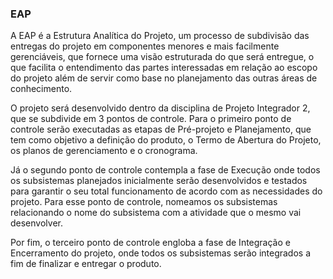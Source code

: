 ### EAP

A EAP é a Estrutura Analítica do Projeto, um processo de subdivisão das entregas do projeto em componentes menores e mais facilmente gerenciáveis, que fornece uma visão estruturada do que será entregue, o que facilita o entendimento das partes interessadas em relação ao escopo do projeto além de servir como base no planejamento das outras áreas de conhecimento.

O projeto será desenvolvido dentro da disciplina de Projeto Integrador 2, que se subdivide em 3 pontos de controle. Para o primeiro ponto de controle serão executadas as etapas de Pré-projeto e Planejamento, que tem como objetivo a definição do produto, o Termo de Abertura do Projeto, os planos de gerenciamento e o cronograma.

Já o segundo ponto de controle contempla a fase de Execução onde todos os subsistemas planejados inicialmente serão desenvolvidos e testados para garantir o seu total funcionamento de acordo com as necessidades do projeto. Para esse ponto de controle, nomeamos os subsistemas relacionando o nome do subsistema com a atividade que o mesmo vai desenvolver.

Por fim, o terceiro ponto de controle engloba a fase de Integração e Encerramento do projeto, onde todos os subsistemas serão integrados a fim de finalizar e entregar o produto.

